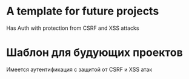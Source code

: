 # A template for future projects
Has Auth with protection from CSRF and XSS attacks
# Шаблон для будующих проектов
Имеется аутентификация с защитой от CSRF и XSS атак
